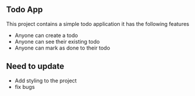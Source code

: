 ## Todo App

This project contains a simple todo application it has the following features


- Anyone can create a todo
- Anyone can see their existing todo
- Anyone can mark as done to their todo


## Need to update

- Add styling to the project
- fix bugs

